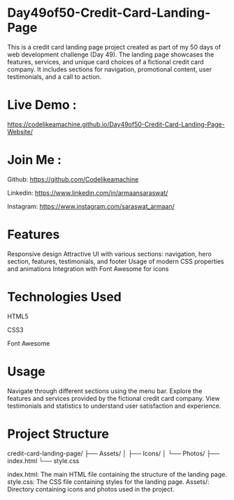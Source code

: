 # Day49of50-Credit-Card-Landing-Page

This is a credit card landing page project created as part of my 50 days of web development challenge (Day 49). The landing page showcases the features, services, and unique card choices of a fictional credit card company. It includes sections for navigation, promotional content, user testimonials, and a call to action.

# Live Demo :
https://codelikeamachine.github.io/Day49of50-Credit-Card-Landing-Page-Website/

# Join Me :
Github: https://github.com/Codelikeamachine

Linkedin: https://www.linkedin.com/in/armaansaraswat/

Instagram: https://www.instagram.com/saraswat_armaan/

# Features
Responsive design
Attractive UI with various sections: navigation, hero section, features, testimonials, and footer
Usage of modern CSS properties and animations
Integration with Font Awesome for icons
# Technologies Used

HTML5

CSS3

Font Awesome

# Usage
Navigate through different sections using the menu bar.
Explore the features and services provided by the fictional credit card company.
View testimonials and statistics to understand user satisfaction and experience.
# Project Structure
credit-card-landing-page/
├── Assets/
│   ├── Icons/
│   └── Photos/
├── index.html
└── style.css

index.html: The main HTML file containing the structure of the landing page.
style.css: The CSS file containing styles for the landing page.
Assets/: Directory containing icons and photos used in the project.
